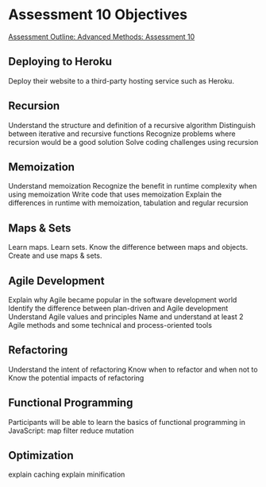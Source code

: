 # Assessment 10 Objectives
[Assessment Outline: Advanced Methods: Assessment 10](https://github.com/Techtonica/curriculum/blob/master/projects/advanced-methods-assessment-10.md)


## Deploying to Heroku
Deploy their website to a third-party hosting service such as Heroku.

## Recursion
Understand the structure and definition of a recursive algorithm
Distinguish between iterative and recursive functions
Recognize problems where recursion would be a good solution
Solve coding challenges using recursion

## Memoization
Understand memoization
Recognize the benefit in runtime complexity when using memoization
Write code that uses memoization
Explain the differences in runtime with memoization, tabulation and regular recursion

## Maps & Sets
Learn maps.
Learn sets.
Know the difference between maps and objects.
Create and use maps & sets.

## Agile Development
Explain why Agile became popular in the software development world
Identify the difference between plan-driven and Agile development
Understand Agile values and principles
Name and understand at least 2 Agile methods and some technical and process-oriented tools

## Refactoring
Understand the intent of refactoring
Know when to refactor and when not to
Know the potential impacts of refactoring

## Functional Programming
Participants will be able to learn the basics of functional programming in JavaScript:
map
filter
reduce
mutation

## Optimization
explain caching
explain minification

